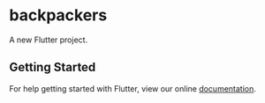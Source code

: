 # backpackers

A new Flutter project.

## Getting Started

For help getting started with Flutter, view our online
[documentation](https://flutter.io/).
